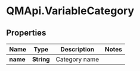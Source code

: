 # QMApi.VariableCategory

## Properties
Name | Type | Description | Notes
------------ | ------------- | ------------- | -------------
**name** | **String** | Category name | 


